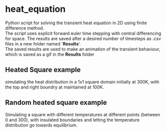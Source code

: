 # heat_equation
Python script for solving the transient heat equation in 2D using finite difference method.  
The script uses explicit forward euler time stepping with central differencing for space. The results are saved after a desired number of timesteps as .csv files in a new folder named '__Results__'.  
The saved results are used to make an animation of the transient behaviour, which is saved as a gif in the __Results__ folder

## Heated Square example
simulating the heat distribution in a 1x1 square domain initially at 300K, with the top and right boundry at maintained at 100K.  

## Random heated square example
Simulating a square with different temperatures at different points (between 0 and 300), with insulated boundaries and letting the temperature distribution go towards equilibrium.
